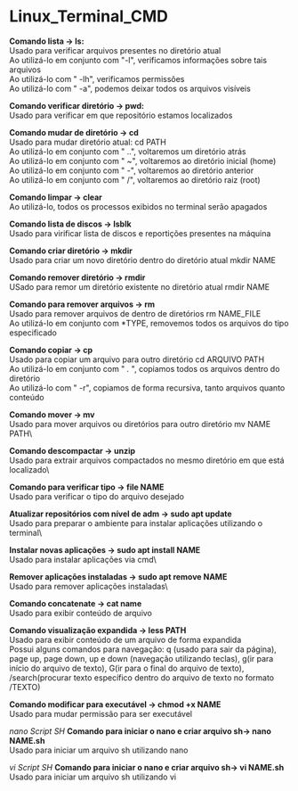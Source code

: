 # Linux_Terminal_CMD

**Comando lista -> ls:**\
Usado para verificar arquivos presentes no diretório atual\
Ao utilizá-lo em conjunto com "-l", verificamos informações sobre tais arquivos\
Ao utilizá-lo com " -lh", verificamos permissões \
Ao utilizá-lo com " -a", podemos deixar todos os arquivos visíveis 

**Comando verificar diretório -> pwd:**\
Usado para verificar em que repositório estamos localizados

**Comando mudar de diretório -> cd**\
Usado para mudar diretório atual: cd PATH\
Ao utilizá-lo em conjunto com " ..", voltaremos um diretório atrás\
Ao utilizá-lo em conjunto com " ~", voltaremos ao diretório inicial (home)\
Ao utilizá-lo em conjunto com " -", voltaremos ao diretório anterior\
Ao utilizá-lo em conjunto com " /", voltaremos ao diretório raiz (root)

**Comando limpar -> clear**\
Ao utilizá-lo, todos os processos exibidos no terminal serão apagados

**Comando lista de discos -> lsblk**\
Usado para virificar lista de discos e reportições presentes na máquina

**Comando criar diretório -> mkdir**\
Usado para criar um novo diretório dentro do diretório atual mkdir NAME

**Comando remover diretório -> rmdir**\
USado para remor um diretório existente no diretório atual rmdir NAME

**Comando para remover arquivos -> rm**\
Usado para remover arquivos de dentro de diretórios rm NAME_FILE\
Ao utilizá-lo em conjunto com *TYPE, removemos todos os arquivos do tipo especificado

**Comando copiar -> cp**\
Usado para copiar um arquivo para outro diretório cd ARQUIVO PATH\
Ao utilizá-lo em conjunto com " *.* ", copiamos todos os arquivos dentro do diretório\
Ao utilizá-lo com " -r", copiamos de forma recursiva, tanto arquivos quanto conteúdo

**Comando mover -> mv**\
Usado para mover arquivos ou diretórios para outro diretório mv NAME PATH\

**Comando descompactar -> unzip**\
Usado para extrair arquivos compactados no mesmo diretório em que está localizado\

**Comando para verificar tipo -> file NAME**\
Usado para verificar o tipo do arquivo desejado

**Atualizar repositórios com nível de adm -> sudo apt update**\
Usado para preparar o ambiente para instalar aplicações utilizando o terminal\

**Instalar novas aplicações -> sudo apt install NAME**\
Usado para instalar aplicações via cmd\

**Remover aplicações instaladas -> sudo apt remove NAME**\
Usado para remover aplicações instaladas\

**Comando concatenate -> cat name**\
Usado para exibir conteúdo de arquivo 

**Comando visualização expandida -> less PATH**\
Usado para exibir conteúdo de um arquivo de forma expandida\
Possui alguns comandos para navegação: q (usado para sair da página), 
page up, page down, up e down (navegação utilizando teclas), 
g(ir para início do arquivo de texto), G(ir para o final do arquivo de texto), 
/search(procurar texto específico dentro do arquivo de texto no formato /TEXTO)

**Comando modificar para executável -> chmod +x NAME**\
Usado para mudar permissão para ser executável

_nano Script SH_
**Comando para iniciar o nano e criar arquivo sh-> nano NAME.sh**\
Usado para iniciar um arquivo sh utilizando nano

_vi Script SH_
**Comando para iniciar o nano e criar arquivo sh-> vi NAME.sh**\
Usado para iniciar um arquivo sh utilizando vi
